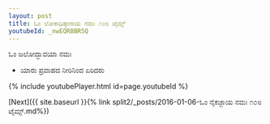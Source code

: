 ```yaml
---
layout: post
title: ಓಂ ಲೋಕಾಧಿಷ್ಠಾನಾಯ ನಮಃ ೧೦೮ ಟೈಮ್ಸ್
youtubeId: _nwEQRBBR5Q
---
```

 
 
 ಓಂ ಜಲೋದ್ಭಾವಯಾ ನಮಃ  
 
 -  ಯಾರು ಪ್ರವಾಹದ ನೀರಿನಿಂದ ಏರಿದರು 
 
  
 
  
 
 
 
 
 
 


{% include youtubePlayer.html id=page.youtubeId %}
 
[Next]({{ site.baseurl }}{% link  split2/_posts/2016-01-06-ಓಂ ನೈಕಜ್ಜಾಯ ನಮಃ ೧೦೮ ಟೈಮ್ಸ್.md%})
 

